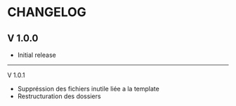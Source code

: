 CHANGELOG
=========

V 1.0.0
-------
 - Initial release

-------
V 1.0.1
- Suppréssion des fichiers inutile liée a la template
- Restructuration des dossiers
